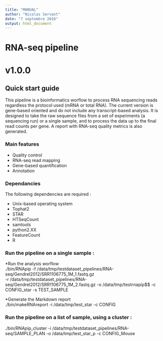 ```yaml
---
title: "MANUAL"
author: "Nicolas Servant"
date: "7 septembre 2016"
output: html_document
---
```


# RNA-seq pipeline
# v1.0.0

## Quick start guide

This pipeline is a bioinformatics worflow to process RNA sequencing reads regardless the protocol used (mRNA or total RNA).
The current version is gene-based oriented and do not include any transcript-based analysis.
It is designed to take the raw sequence files from a set of experiments (a sequencing run) or a single sample, and to process the data up to the final read counts per gene.
A report with RNA-seq quality metrics is also generated.

### Main features

* Quality control
* RNA-seq read mapping
* Gene-based quantification
* Annotation

### Dependancies

The following dependencies are required :
* Unix-based operating system
* Tophat2
* STAR
* HTSeqCount
* samtools
* python2.XX
* FeatureCount
* R

### Run the pipeline on a single sample :

*Run the analysis worflow  
 ./bin/RNApip -f /data/tmp/testdataset_pipelines/RNA-seq/Gendrel2012/SRR1106775_1M_1.fastq.gz \
	-r /data/tmp/testdataset_pipelines/RNA-seq/Gendrel2012/SRR1106775_1M_2.fastq.gz -o /data/tmp/testrnapip$$ -c CONFIG_star -s TEST_SAMPLE

*Generate the Markdown report  
./bin/makeRNAreport -i /data/tmp/test_star -c CONFIG

### Run the pipeline on a list of sample, using a cluster :

./bin/RNApip_cluster -i /data/tmp/testdataset_pipelines/RNA-seq/SAMPLE_PLAN -o /data/tmp/test_star_p -c CONFIG_Mouse 

